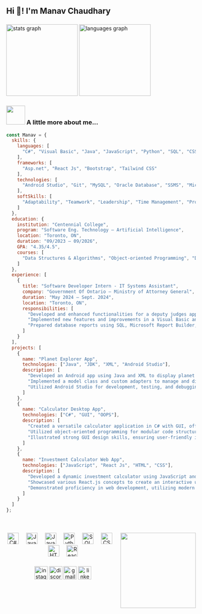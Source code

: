 <h2 align="left">Hi 👋! I'm Manav Chaudhary</h2>

###

<div align="start">
  <img src="https://github-readme-stats.vercel.app/api?username=manav4499&hide_title=false&hide_rank=false&show_icons=true&include_all_commits=true&count_private=true&disable_animations=false&theme=dracula&locale=en&hide_border=false" height="190" alt="stats graph"  />
  <img src="https://github-readme-stats.vercel.app/api/top-langs?username=manav4499&locale=en&hide_title=false&layout=compact&card_width=320&langs_count=5&theme=dracula&hide_border=false" height="190" alt="languages graph"/>
</div>

###

### <img src="https://media.giphy.com/media/VgCDAzcKvsR6OM0uWg/giphy.gif" width="50"> A little more about me...  

```javascript
const Manav = {
  skills: {
    languages: [
      "C#", "Visual Basic", "Java", "JavaScript", "Python", "SQL", "CSS", "HTML", "XML"
    ],
    frameworks: [
      "Asp.net", "React Js", "Bootstrap", "Tailwind CSS"
    ],
    technologies: [
      "Android Studio", "Git", "MySQL", "Oracle Database", "SSMS", "Microsoft Report Builder", "Linux"
    ],
    softSkills: [
      "Adaptability", "Teamwork", "Leadership", "Time Management", "Problem Solving", "Collaboration"
    ]
  },
  education: {
    institution: "Centennial College",
    program: "Software Eng. Technology – Artificial Intelligence",
    location: "Toronto, ON",
    duration: "09/2023 – 09/2026",
    GPA: "4.35/4.5",
    courses: [
      "Data Structures & Algorithms", "Object-oriented Programming", "Databases", "Operating Systems", "Web Development"
    ]
  },
  experience: [
    {
      title: "Software Developer Intern - IT Systems Assistant",
      company: "Government Of Ontario – Ministry of Attorney General",
      duration: "May 2024 – Sept. 2024",
      location: "Toronto, ON",
      responsibilities: [
        "Developed and enhanced functionalities for a deputy judges application utilizing React JS, C#, and SQL, focusing on both backend logic and frontend aesthetics.",
        "Implemented new features and improvements in a Visual Basic and ASP.NET web application to enhance user experience and application performance.",
        "Prepared database reports using SQL, Microsoft Report Builder, and SQL Server Management Studio."
      ]
    }
  ],
  projects: [
    {
      name: "Planet Explorer App",
      technologies: ["Java", "JDK", "XML", "Android Studio"],
      description: [
        "Developed an Android app using Java and XML to display planet information with a dynamic ListView.",
        "Implemented a model class and custom adapters to manage and display data from ArrayLists efficiently.",
        "Utilized Android Studio for development, testing, and debugging, creating an educational and user-friendly app."
      ]
    },
    {
      name: "Calculator Desktop App",
      technologies: ["C#", "GUI", "OOPS"],
      description: [
        "Created a versatile calculator application in C# with GUI, offering both simple and scientific functionalities.",
        "Utilized object-oriented programming for modular code structure and efficient maintenance.",
        "Illustrated strong GUI design skills, ensuring user-friendly interaction and visual appeal."
      ]
    },
    {
      name: "Investment Calculator Web App",
      technologies: ["JavaScript", "React Js", "HTML", "CSS"],
      description: [
        "Developed a dynamic investment calculator using JavaScript and React.js, integrating HTML and CSS.",
        "Showcased various React.js concepts to create an interactive user interface with four adjustable parameters, enabling users to calculate potential returns on investments.",
        "Demonstrated proficiency in web development, utilizing modern technologies to deliver a responsive and intuitive application for financial planning."
      ]
    }
  ]
};

 
```
###

<a href="https://myoctocat.dev/@sw-yx/octocat">
  <img align="right" src="https://user-images.githubusercontent.com/6764957/101532175-1cda1580-39cf-11eb-92fc-8466f97122fc.png" width=200 />
</a>

###

<div align="center">
  <img src="https://cdn.jsdelivr.net/gh/devicons/devicon/icons/csharp/csharp-original.svg" height="30" alt="C# logo" />
  <img width="12" />
  <img src="https://cdn.jsdelivr.net/gh/devicons/devicon/icons/javascript/javascript-original.svg" height="30" alt="JavaScript logo" />
  <img width="12" />
  <img src="https://cdn.jsdelivr.net/gh/devicons/devicon/icons/java/java-original.svg" height="30" alt="Java logo" />
  <img width="12" />
  <img src="https://cdn.jsdelivr.net/gh/devicons/devicon/icons/python/python-original.svg" height="30" alt="Python logo" />
  <img width="12" />
  <img src="https://cdn.jsdelivr.net/gh/devicons/devicon/icons/mysql/mysql-original.svg" height="30" alt="SQL logo" />
  <img width="12" />
  <img src="https://cdn.jsdelivr.net/gh/devicons/devicon/icons/css3/css3-original.svg" height="30" alt="CSS logo" />
  <img width="12" />
  <img src="https://cdn.jsdelivr.net/gh/devicons/devicon/icons/html5/html5-original.svg" height="30" alt="HTML logo" />
  <img width="12" />
  <img src="https://cdn.jsdelivr.net/gh/devicons/devicon/icons/react/react-original.svg" height="30" alt="React logo" />
</div>


###

<div align="center">
  <a href="https://www.instagram.com/manav_chaudhary_3012/?hl=en" target="_blank"><img src="https://img.shields.io/static/v1?message=Instagram&logo=instagram&label=&color=E4405F&logoColor=white&labelColor=&style=for-the-badge" height="35" alt="instagram logo"  /></a> 
   <a href="https://discord.com/" target="_blank"><img src="https://img.shields.io/static/v1?message=Discord&logo=discord&label=&color=7289DA&logoColor=white&labelColor=&style=for-the-badge" height="35" alt="discord logo" /></a> 
  <a href="mailto:manavchaudhary462@gmail.com" target="_blank"><img src="https://img.shields.io/static/v1?message=Gmail&logo=gmail&label=&color=D14836&logoColor=white&labelColor=&style=for-the-badge" height="35" alt="gmail logo"  /></a> 
  <a href="https://www.linkedin.com/in/manav-chaudhary-26348a260/" target="_blank"> <img src="https://img.shields.io/static/v1?message=LinkedIn&logo=linkedin&label=&color=0077B5&logoColor=white&labelColor=&style=for-the-badge" height="35" alt="linkedin logo"/> </a> 
</div>

###







